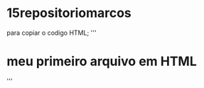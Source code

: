 # 15repositoriomarcos

para copiar o codigo HTML;
''' 
<html>
<h1> meu primeiro arquivo em HTML </h1>
</html>
'''
